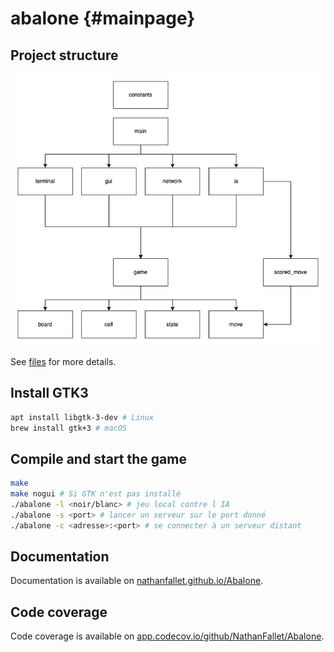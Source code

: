 # abalone {#mainpage}

## Project structure

![Project structure](structure.png)

See [files](https://nathanfallet.github.io/Abalone/files.html) for more details.

## Install GTK3

```bash
apt install libgtk-3-dev # Linux
brew install gtk+3 # macOS
```

## Compile and start the game

```bash
make
make nogui # Si GTK n'est pas installé
./abalone -l <noir/blanc> # jeu local contre l IA
./abalone -s <port> # lancer un serveur sur le port donné
./abalone -c <adresse>:<port> # se connecter à un serveur distant
```

## Documentation

Documentation is available on [nathanfallet.github.io/Abalone](https://nathanfallet.github.io/Abalone).

## Code coverage

Code coverage is available on [app.codecov.io/github/NathanFallet/Abalone](https://app.codecov.io/github/NathanFallet/Abalone).
